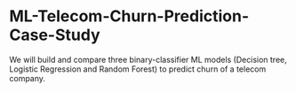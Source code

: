 # ML-Telecom-Churn-Prediction-Case-Study
We will build and compare three binary-classifier ML models (Decision tree, Logistic Regression and Random Forest) to predict churn of a telecom company. 
